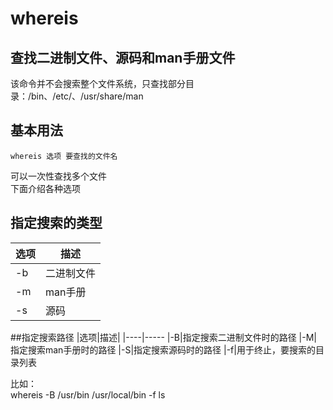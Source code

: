 whereis
========
查找二进制文件、源码和man手册文件
-----------
该命令并不会搜索整个文件系统，只查找部分目录：/bin、/etc/、/usr/share/man
## 基本用法
    whereis 选项 要查找的文件名
可以一次性查找多个文件  
下面介绍各种选项
## 指定搜索的类型

|选项|描述|
|----|-----
|-b|二进制文件
|-m|man手册
|-s|源码
##指定搜索路径
|选项|描述|
|----|-----
|-B|指定搜索二进制文件时的路径
|-M|指定搜索man手册时的路径
|-S|指定搜索源码时的路径
|-f|用于终止，要搜索的目录列表

比如：  
    whereis -B /usr/bin /usr/local/bin -f ls


